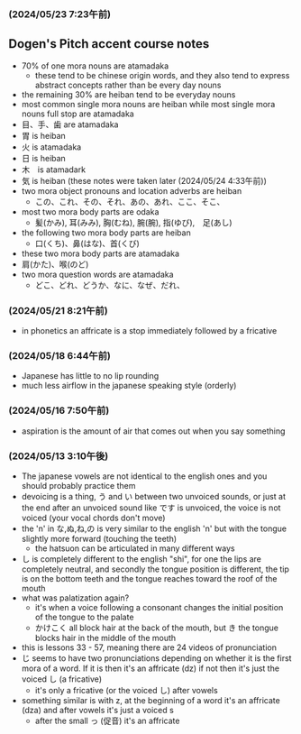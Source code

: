 ### (2024/05/23 7:23午前)
## Dogen's Pitch accent course notes
- 70% of one mora nouns are atamadaka
  - these tend to be chinese origin words, and they also tend to express abstract concepts rather than be every day nouns
- the remaining 30% are heiban tend to be everyday nouns
- most common single mora nouns are heiban while most single mora nouns full stop are atamadaka
- 目、手、歯 are atamadaka
- 胃 is heiban
- 火 is atamadaka
- 日 is heiban
- 木　is atamadark
- 気 is heiban
(these notes were taken later (2024/05/24 4:33午前))
- two mora object pronouns and location adverbs are heiban
  - この、これ、その、それ、あの、あれ、ここ、そこ、
- most two mora body parts are odaka
  - 髪(かみ), 耳(みみ), 胸(むね), 腕(腕), 指(ゆび),　足(あし)
- the following two mora body parts are heiban
  - 口(くち)、鼻(はな)、首(くび)
- these two mora body parts are atamadaka
 - 肩(かた)、喉(のど)
- two mora question words are atamadaka
  - どこ、どれ、どうか、なに、なぜ、だれ、



### (2024/05/21 8:21午前)
- in phonetics an affricate is a stop immediately followed by a fricative


### (2024/05/18 6:44午前)
- Japanese has little to no lip rounding
- much less airflow in the japanese speaking style (orderly)



### (2024/05/16 7:50午前)
- aspiration is the amount of air that comes out when you say something



### (2024/05/13 3:10午後)
- The japanese vowels are not identical to the english ones and you should probably practice them
- devoicing is a thing, う and い between two unvoiced sounds, or just at the end after an unvoiced sound like です is unvoiced, the voice is not voiced (your vocal chords don't move)
- the 'n' in な,ぬ,ね,の is very similar to the english 'n' but with the tongue slightly more forward (touching the teeth)
  - the hatsuon can be articulated in many different ways
- し is completely different to the english "shi", for one the lips are completely neutral, and secondly the tongue position is different, the tip is on the bottom teeth and the tongue reaches toward the roof of the mouth
- what was palatization again?
  - it's when a voice following a consonant changes the initial position of the tongue to the palate
  - かけこく all block hair at the back of the mouth, but き the tongue blocks hair in the middle of the mouth
- this is lessons 33 - 57, meaning there are 24 videos of pronunciation
- じ seems to have two pronunciations depending on whether it is the first mora of a word. If it is then it's an affricate (dz) if not then it's just the voiced し (a fricative)
  - it's only a fricative (or the voiced し) after vowels
- something similar is with z, at the beginning of a word it's an affricate (dza) and after vowels it's just a voiced s
  - after the small っ (促音) it's an affricate

